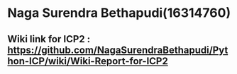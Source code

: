 # Naga Surendra Bethapudi(16314760)
## Wiki link for ICP2 : https://github.com/NagaSurendraBethapudi/Python-ICP/wiki/Wiki-Report-for-ICP2
